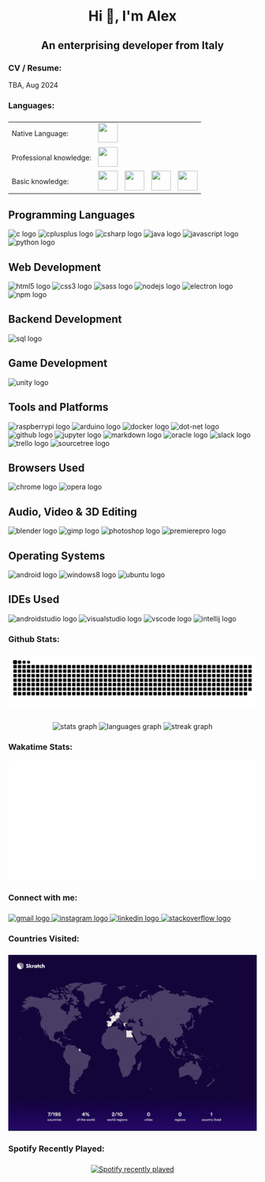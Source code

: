 <h1 align="center">Hi 👋, I'm Alex</h1>

###

<h2 align="center">An enterprising developer from Italy</h2>

###

<h3 align="left">CV / Resume:</h3>
<div>TBA, Aug 2024</div>

###

<h3 align="left">Languages:</h3>

###

<div>
    <table>
      <tr>
        <td>Native Language:</td>
        <td><img src="https://img.icons8.com/office/256/italy.png" width="40" height="40"/></td>
      </tr>
      <tr>
        <td>Professional knowledge:</td>
        <td><img src="https://img.icons8.com/office/256/great-britain.png" width="40" height="40"/></td>
      </tr>
      <tr>
        <td>Basic knowledge:</td>
        <td><img src="https://img.icons8.com/office/256/spain-2.png" width="40" height="40"/></td>
        <td><img src="https://img.icons8.com/office/256/france.png" width="40" height="40"/></td>
        <td><img src="https://img.icons8.com/office/256/norway.png" width="40" height="40"/></td>
        <td><img src="https://img.icons8.com/office/256/portugal.png" width="40" height="40"/></td>
      </tr>
    </table>
</div>

###

<div align="left">
  <div>
    <h2>Programming Languages</h2>
    <img src="https://cdn.jsdelivr.net/gh/devicons/devicon/icons/c/c-original.svg" height="40" width="52" alt="c logo" />
    <img src="https://cdn.jsdelivr.net/gh/devicons/devicon/icons/cplusplus/cplusplus-original.svg" height="40" width="52" alt="cplusplus logo" />
    <img src="https://cdn.jsdelivr.net/gh/devicons/devicon/icons/csharp/csharp-original.svg" height="40" width="52" alt="csharp logo" />
    <img src="https://cdn.jsdelivr.net/gh/devicons/devicon/icons/java/java-original.svg" height="40" width="52" alt="java logo" />
    <img src="https://cdn.jsdelivr.net/gh/devicons/devicon/icons/javascript/javascript-original.svg" height="40" width="52" alt="javascript logo" />
    <img src="https://cdn.jsdelivr.net/gh/devicons/devicon/icons/python/python-original.svg" height="40" width="52" alt="python logo" />
  </div>
  <div>
    <h2>Web Development</h2>
    <img src="https://cdn.jsdelivr.net/gh/devicons/devicon/icons/html5/html5-original.svg" height="40" width="52" alt="html5 logo" />
    <img src="https://cdn.jsdelivr.net/gh/devicons/devicon/icons/css3/css3-original.svg" height="40" width="52" alt="css3 logo" />
    <img src="https://cdn.jsdelivr.net/gh/devicons/devicon/icons/sass/sass-original.svg" height="40" width="52" alt="sass logo" />
    <img src="https://cdn.jsdelivr.net/gh/devicons/devicon/icons/nodejs/nodejs-original.svg" height="40" width="52" alt="nodejs logo" />
    <img src="https://cdn.jsdelivr.net/gh/devicons/devicon/icons/electron/electron-original.svg" height="40" width="52" alt="electron logo" />
    <img src="https://cdn.jsdelivr.net/gh/devicons/devicon/icons/npm/npm-original-wordmark.svg" height="40" width="52" alt="npm logo" />
  </div>
  <div>
    <h2>Backend Development</h2>
    <img src="https://cdn.jsdelivr.net/gh/devicons/devicon/icons/mysql/mysql-original.svg" height="40" width="52" alt="sql logo" />
  </div>
  <div>
    <h2>Game Development</h2>
    <img src="https://cdn.jsdelivr.net/gh/devicons/devicon/icons/unity/unity-original.svg" height="40" width="52" alt="unity logo" />
  </div>
  <div>
    <h2>Tools and Platforms</h2>    
    <img src="https://cdn.jsdelivr.net/gh/devicons/devicon/icons/raspberrypi/raspberrypi-original.svg" height="40" width="52" alt="raspberrypi logo" />
    <img src="https://cdn.jsdelivr.net/gh/devicons/devicon/icons/arduino/arduino-original.svg" height="40" width="52" alt="arduino logo" />
    <img src="https://cdn.jsdelivr.net/gh/devicons/devicon/icons/docker/docker-original.svg" height="40" width="52" alt="docker logo" />
    <img src="https://cdn.jsdelivr.net/gh/devicons/devicon/icons/dot-net/dot-net-original.svg" height="40" width="52" alt="dot-net logo" />
    <img src="https://cdn.jsdelivr.net/gh/devicons/devicon/icons/github/github-original.svg" height="40" width="52" alt="github logo" />
    <img src="https://cdn.jsdelivr.net/gh/devicons/devicon/icons/jupyter/jupyter-original.svg" height="40" width="52" alt="jupyter logo" />
    <img src="https://cdn.jsdelivr.net/gh/devicons/devicon/icons/markdown/markdown-original.svg" height="40" width="52" alt="markdown logo" />
    <img src="https://cdn.jsdelivr.net/gh/devicons/devicon/icons/oracle/oracle-original.svg" height="40" width="52" alt="oracle logo" />
    <img src="https://cdn.jsdelivr.net/gh/devicons/devicon/icons/slack/slack-original.svg" height="40" width="52" alt="slack logo" />
    <img src="https://cdn.jsdelivr.net/gh/devicons/devicon/icons/trello/trello-plain.svg" height="40" width="52" alt="trello logo" />
    <img src="https://cdn.jsdelivr.net/gh/devicons/devicon/icons/sourcetree/sourcetree-original.svg" height="40" width="52" alt="sourcetree logo" />
  </div>
  <div>
    <h2>Browsers Used</h2>
    <img src="https://cdn.jsdelivr.net/gh/devicons/devicon/icons/chrome/chrome-original.svg" height="40" width="52" alt="chrome logo" />
    <img src="https://cdn.jsdelivr.net/gh/devicons/devicon/icons/opera/opera-original.svg" height="40" width="52" alt="opera logo" />
  </div>
  <div>
    <h2>Audio, Video & 3D Editing</h2>
    <img src="https://cdn.jsdelivr.net/gh/devicons/devicon/icons/blender/blender-original.svg" height="40" width="52" alt="blender logo" />
    <img src="https://cdn.jsdelivr.net/gh/devicons/devicon/icons/gimp/gimp-original.svg" height="40" width="52" alt="gimp logo" />
    <img src="https://cdn.jsdelivr.net/gh/devicons/devicon/icons/photoshop/photoshop-line.svg" height="40" width="52" alt="photoshop logo" />
    <img src="https://cdn.jsdelivr.net/gh/devicons/devicon/icons/premierepro/premierepro-original.svg" height="40" width="52" alt="premierepro logo" />
  </div>
  <div>
    <h2>Operating Systems</h2>
    <img src="https://cdn.jsdelivr.net/gh/devicons/devicon/icons/android/android-original.svg" height="40" width="52" alt="android logo" />
    <img src="https://cdn.jsdelivr.net/gh/devicons/devicon/icons/windows8/windows8-original.svg" height="40" width="52" alt="windows8 logo" />
    <img src="https://cdn.jsdelivr.net/gh/devicons/devicon/icons/ubuntu/ubuntu-plain.svg" height="40" width="52" alt="ubuntu logo" />
  </div>
  <div>
    <h2>IDEs Used</h2>    
    <img src="https://cdn.jsdelivr.net/gh/devicons/devicon/icons/androidstudio/androidstudio-original.svg" height="40" width="52" alt="androidstudio logo" />
    <img src="https://cdn.jsdelivr.net/gh/devicons/devicon/icons/visualstudio/visualstudio-plain.svg" height="40" width="52" alt="visualstudio logo" />
    <img src="https://cdn.jsdelivr.net/gh/devicons/devicon/icons/vscode/vscode-original.svg" height="40" width="52" alt="vscode logo" />
    <img src="https://cdn.jsdelivr.net/gh/devicons/devicon/icons/intellij/intellij-original.svg" height="40" width="52" alt="intellij logo" />
  </div>
</div>

###

<h3 align="left">Github Stats:</h3>

###

<img src="https://raw.githubusercontent.com/AlexFiorini/AlexFiorini/output/snake.svg" alt="Snake animation" />

###

<div align="center">
  <img src="https://github-readme-stats.vercel.app/api?username=AlexFiorini&hide_title=false&hide_rank=false&show_icons=true&include_all_commits=true&count_private=true&disable_animations=false&theme=default&locale=en&hide_border=false&order=1" height="150" alt="stats graph"  />
  <img src="https://github-readme-stats.vercel.app/api/top-langs?username=AlexFiorini&locale=en&hide_title=false&layout=compact&card_width=320&langs_count=5&theme=default&hide_border=false&order=2" height="150" alt="languages graph"  />
  <img src="https://streak-stats.demolab.com?user=AlexFiorini&locale=en&mode=weekly&theme=default&hide_border=false&border_radius=5&date_format=j M[ Y]&order=3" height="150" alt="streak graph"  />
</div>

###

<h3 align="left">Wakatime Stats:</h3>

![My Image](metrics.plugin.wakatime.svg)

###

<h3 align="left">Connect with me:</h3>

###

<div align="left">
  <a href="mailto:fiorini.alex48@gmail.com" target="_blank">
    <img src="https://raw.githubusercontent.com/maurodesouza/profile-readme-generator/master/src/assets/icons/social/gmail/default.svg" width="52" height="40" alt="gmail logo"  />
  </a>
  <a href="https://www.instagram.com/alexfiorini_48/" target="_blank">
    <img src="https://raw.githubusercontent.com/maurodesouza/profile-readme-generator/master/src/assets/icons/social/instagram/default.svg" width="52" height="40" alt="instagram logo"  />
  </a>
  <a href="https://www.linkedin.com/in/alex-fiorini-42a669253/" target="_blank">
    <img src="https://raw.githubusercontent.com/maurodesouza/profile-readme-generator/master/src/assets/icons/social/linkedin/default.svg" width="52" height="40" alt="linkedin logo"  />
  </a>
  <a href="https://stackoverflow.com/users/19370254/alex-fiorini" target="_blank">
    <img src="https://raw.githubusercontent.com/maurodesouza/profile-readme-generator/master/src/assets/icons/social/stackoverflow/default.svg" width="52" height="40" alt="stackoverflow logo"  />
  </a>
</div>

###

<h3 align="left">Countries Visited:</h3>

###

[![Website Preview](https://github.com/AlexFiorini/AlexFiorini/blob/28607ff3661fbd8dd5179713fcfaaa65faa517de/Screenshot%202023-09-15%20233639.png)](https://share.skratch.world/7rDVTpAkdt/visited)

###

<h3 align="left">Spotify Recently Played:</h3>

###

<div align="center">
  <a href="https://open.spotify.com/user/z6x5ocln8mcylkymcqxze9u19">
    <img src="https://spotify-recently-played-readme.vercel.app/api?user=z6x5ocln8mcylkymcqxze9u19&count=5&unique=1" alt="Spotify recently played"  />
  </a>
</div>

###
